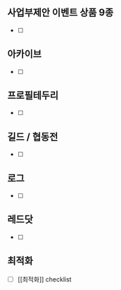 

## 사업부제안 이벤트 상품 9종
- [ ] 

## 아카이브
- [ ]  

## 프로필테두리
- [ ]  

## 길드 / 협동전
- [ ]  

## 로그
- [ ]  


## 레드닷
- [ ]  


## 최적화
- [ ] [[최적화]] checklist